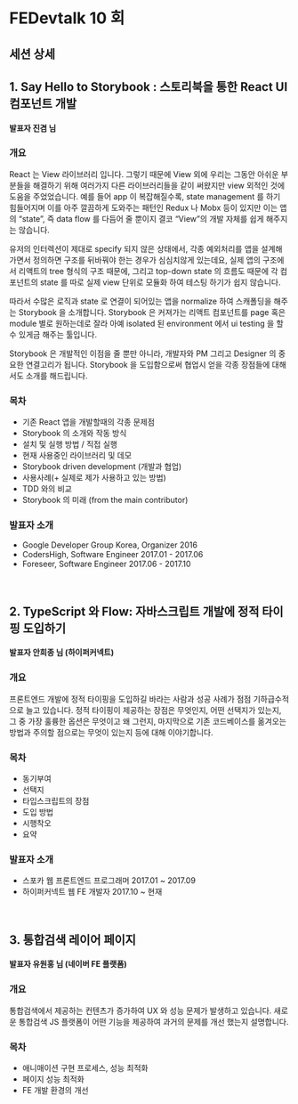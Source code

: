 # FEDevtalk 10 회

## 세션 상세

## 1. Say Hello to Storybook : 스토리북을 통한 React UI 컴포넌트 개발

#### 발표자 진겸 님

### 개요

React 는 View 라이브러리 입니다. 그렇기 때문에 View 외에 우리는 그동안 아쉬운 부분들을 해결하기 위해 여러가지 다른 라이브러리들을 같이 써왔지만 view 외적인 것에 도움을 주었었습니다. 예를 들어 app 이 복잡해질수록, state management 를 하기 힘들어지며 이를 아주 깔끔하게 도와주는 패턴인 Redux 나 Mobx 등이 있지만 이는 앱의 “state”, 즉 data flow 를 다듬어 줄 뿐이지 결코 “View”의 개발 자체를 쉽게 해주지는 않습니다.

유저의 인터렉션이 제대로 specify 되지 않은 상태에서, 각종 예외처리를 앱을 설계해가면서 정의하면 구조를 뒤바꿔야 한는 경우가 심심치않게 있는데요, 실제 앱의 구조에서 리액트의 tree 형식의 구조 때문에, 그리고 top-down state 의 흐름도 때문에 각 컴포넌트의 state 를 따로 실제 view 단위로 모듈화 하여 테스팅 하기가 쉽지 않습니다.

따라서 수많은 로직과 state 로 연결이 되어있는 앱을 normalize 하여 스캐폴딩을 해주는 Storybook 을 소개합니다. Storybook 은 커져가는 리액트 컴포넌트를 page 혹은 module 별로 원하는데로 잘라 아예 isolated 된 environment 에서 ui testing 을 할 수 있게금 해주는 툴입니다.

Storybook 은 개발적인 이점을 줄 뿐만 아니라, 개발자와 PM 그리고 Designer 의 중요한 연결고리가 됩니다. Storybook 을 도입함으로써 협업시 얻을 각종 장점들에 대해서도 소개를 해드립니다.

### 목차

- 기존 React 앱을 개발할때의 각종 문제점
- Storybook 의 소개와 작동 방식
- 설치 및 실행 방법 / 직접 실행
- 현재 사용중인 라이브러리 및 데모
- Storybook driven development (개발과 협업)
- 사용사례(+ 실제로 제가 사용하고 있는 방법)
- TDD 와의 비교
- Storybook 의 미래 (from the main contributor)

### 발표자 소개

- Google Developer Group Korea, Organizer 2016
- CodersHigh, Software Engineer 2017.01 - 2017.06
- Foreseer, Software Engineer 2017.06 - 2017.10

</br>

## 2. TypeScript 와 Flow: 자바스크립트 개발에 정적 타이핑 도입하기

#### 발표자 안희종 님 (하이퍼커넥트)

### 개요

프론트엔드 개발에 정적 타이핑을 도입하길 바라는 사람과 성공 사례가 점점 기하급수적으로 늘고 있습니다. 정적 타이핑이 제공하는 장점은 무엇인지, 어떤 선택지가 있는지, 그 중 가장 훌륭한 옵션은 무엇이고 왜 그런지, 마지막으로 기존 코드베이스를 옮겨오는 방법과 주의할 점으로는 무엇이 있는지 등에 대해 이야기합니다.

### 목차

- 동기부여
- 선택지
- 타입스크립트의 장점
- 도입 방법
- 시행착오
- 요약

### 발표자 소개

- 스포카 웹 프론트엔드 프로그래머 2017.01 ~ 2017.09
- 하이퍼커넥트 웹 FE 개발자 2017.10 ~ 현재

</br>

## 3. 통합검색 레이어 페이지

#### 발표자 유원홍 님 (네이버 FE 플랫폼)

### 개요

통합검색에서 제공하는 컨텐츠가 증가하여 UX 와 성능 문제가 발생하고 있습니다. 새로운 통합검색 JS 플랫폼이 어떤 기능을 제공하여 과거의 문제를 개선 했는지 설명합니다.

### 목차

- 애니매이션 구현 프로세스, 성능 최적화
- 페이지 성능 최적화
- FE 개발 환경의 개선
